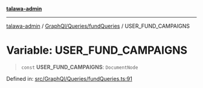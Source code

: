 [**talawa-admin**](../../../../README.md)

***

[talawa-admin](../../../../README.md) / [GraphQl/Queries/fundQueries](../README.md) / USER\_FUND\_CAMPAIGNS

# Variable: USER\_FUND\_CAMPAIGNS

> `const` **USER\_FUND\_CAMPAIGNS**: `DocumentNode`

Defined in: [src/GraphQl/Queries/fundQueries.ts:91](https://github.com/gautam-divyanshu/talawa-admin/blob/619e831a8e34de2906df3277eb6df8b5309fb2fc/src/GraphQl/Queries/fundQueries.ts#L91)
